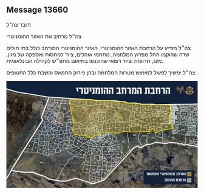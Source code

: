## Message 13660

דובר צה"ל:

צה״ל מרחיב את האזור ההומניטרי

צה״ל מודיע על הרחבת האזור ההומניטרי. האזור ההומניטרי המורחב כולל בתי חולים שדה שהוקמו החל מפרוץ המלחמה, מתחמי אוהלים, ציוד למחסות ואספקה של מזון, מים, תרופות וציוד רפואי שהוכנסו בתיאום מתפ״ש לקהילה הבינלאומית.

צה״ל ימשיך לפעול למימוש מטרות המלחמה ובהן פירוק החמאס והשבת כלל החטופים.

![Photo](13660/13660_photo.jpg)
